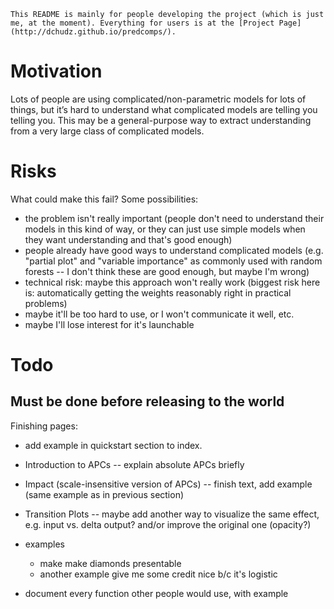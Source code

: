 	This README is mainly for people developing the project (which is just me, at the moment). Everything for users is at the [Project Page](http://dchudz.github.io/predcomps/).

# Motivation

Lots of people are using complicated/non-parametric models for lots of things, but it’s hard to understand what complicated models are telling you telling you. This may be a general-purpose way to extract understanding from a very large class of complicated models.

# Risks

What could make this fail? Some possibilities:

- the problem isn't really important (people don't need to understand their models in this kind of way, or they can just use simple models when they want understanding and that's good enough)
- people already have good ways to understand complicated models (e.g. "partial plot" and "variable importance" as commonly used with random forests -- I don't think these are good enough, but maybe I'm wrong)
- technical risk: maybe this approach won't really work (biggest risk here is: automatically getting the weights reasonably right in practical problems)
- maybe it'll be too hard to use, or I won't communicate it well, etc.
- maybe I'll lose interest for it's launchable


# Todo

## Must be done before releasing to the world

Finishing pages:

- add example in quickstart section to index.
- Introduction to APCs -- explain absolute APCs briefly
- Impact (scale-insensitive version of APCs) -- finish text, add example (same example as in previous section)
- Transition Plots -- maybe add another way to visualize the same effect, e.g. input vs. delta output? and/or improve the original one (opacity?)

- examples

	- make make diamonds presentable
	- another example give me some credit nice b/c it's logistic

- document every function other people would use, with example